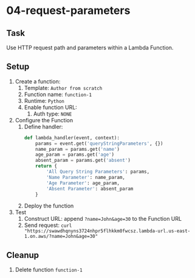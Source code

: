 # 04-request-parameters

## Task

Use HTTP request path and parameters within a Lambda Function.

## Setup

1. Create a function:
    1. Template: `Author from scratch`
    2. Function name: `function-1`
    3. Runtime: `Python`
    4. Enable function URL:
        1. Auth type: `NONE`
2. Configure the Function
    1. Define handler:
       ```python
       def lambda_handler(event, context):
           params = event.get('queryStringParameters', {})
           name_param = params.get('name')
           age_param = params.get('age')
           absent_param = params.get('absent')
           return {
               'All Query String Parameters': params, 
               'Name Parameter': name_param,
               'Age Parameter': age_param,
               'Absent Parameter': absent_param
           }
       ```
    2. Deploy the function
3. Test
    1. Construct URL: append `?name=John&age=30` to the Function URL
    2. Send request: `curl "https://swawdhqnyns3724nhpr5flhkkm0fwcsz.lambda-url.us-east-1.on.aws/?name=John&age=30"`

## Cleanup

1. Delete function `function-1`
